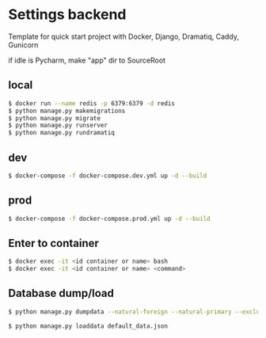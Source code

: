 # Settings backend
Template for quick start project with Docker, Django, Dramatiq, Caddy, Gunicorn

if idle is Pycharm, make "app" dir to SourceRoot 

## local
```sh
$ docker run --name redis -p 6379:6379 -d redis
$ python manage.py makemigrations
$ python manage.py migrate
$ python manage.py runserver
$ python manage.py rundramatiq
```

## dev
```sh
$ docker-compose -f docker-compose.dev.yml up -d --build
```

## prod
```sh
$ docker-compose -f docker-compose.prod.yml up -d --build
```

## Enter to container
```sh
$ docker exec -it <id container or name> bash
$ docker exec -it <id container or name> <command>
```
## Database dump/load
```sh
$ python manage.py dumpdata --natural-foreign --natural-primary --exclude=contenttypes --exclude=auth.Permission --indent 4 > default_data.json

$ python manage.py loaddata default_data.json
```

